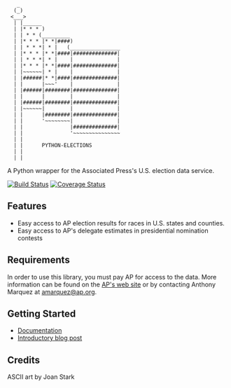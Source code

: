 <pre><code>   _
  (_)
 <___>
  | |______
  | |* * * )
  | | * * (_________
  | |* * * |* *|####)
  | | * * *| * |   (________________
  | |* * * |* *|####|##############|
  | | * * *| * |    |              |
  | |* * * |* *|####|##############|
  | |~~~~~~| * |    |              |
  | |######|* *|####|##############|
  | |      |~~~'    |              |
  | |######|########|##############|
  | |      |        |              |
  | |######|########|##############|
  | |~~~~~~|        |              |
  | |      |########|##############|
  | |      '~~~~~~~~|              |
  | |               |##############|
  | |               '~~~~~~~~~~~~~~~
  | |
  | |      PYTHON-ELECTIONS
  | |
  | |</code></pre>

A Python wrapper for the Associated Press's U.S. election data service. 

[![Build Status](https://travis-ci.org/datadesk/python-elections.png?branch=master)](https://travis-ci.org/datadesk/python-elections) [![Coverage Status](https://coveralls.io/repos/datadesk/python-elections/badge.png)](https://coveralls.io/r/datadesk/python-elections)

Features
--------

* Easy access to AP election results for races in U.S. states and counties.
* Easy access to AP's delegate estimates in presidential nomination contests

Requirements
------------

In order to use this library, you must pay AP for access to the data. More information can be found on the [AP's web site](http://www.apdigitalnews.com/ap_elections.html) or by contacting Anthony Marquez at [amarquez@ap.org](mailto:amarquez@ap.org).

Getting Started
---------------

* [Documentation](http://python-elections.rtfd.org)
* [Introductory blog post](http://datadesk.latimes.com/posts/2012/01/introducing-python-elections/)

Credits
-------

ASCII art by Joan Stark
